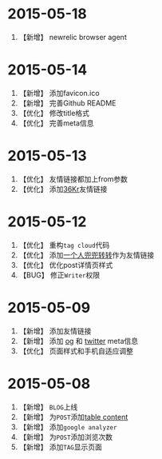 <!-- BLOG新增功能描述 -->

# 2015-05-18

1. 【新增】 newrelic browser agent

# 2015-05-14

1. 【新增】 添加favicon.ico
1. 【新增】 完善Github README
1. 【优化】 修改title格式
1. 【优化】 完善meta信息

# 2015-05-13

1. 【优化】 友情链接都加上from参数
1. 【优化】 添加[36Kr](http://36kr.com/?from=techer.info)友情链接

# 2015-05-12

1. 【优化】 重构`tag cloud`代码
1. 【优化】 添加[一个人兜兜转转](http://anye.coding.io/?from=techer.info)作为友情链接
1. 【优化】 优化post详情页样式
1. 【BUG】 修正`Writer`权限

# 2015-05-09

1. 【新增】 添加友情链接
1. 【新增】 添加 [og](http://ogp.me/) 和 [twitter](https://dev.twitter.com/cards/overview) meta信息
1. 【优化】 页面样式和手机自适应调整

# 2015-05-08

1. 【新增】 `BLOG`上线
1. 【新增】 为`POST`添加[table content](http://projects.jga.me/toc/)
1. 【新增】 添加`google analyzer`
1. 【新增】 为`POST`添加浏览次数
1. 【新增】 添加`TAG`显示页面

